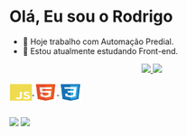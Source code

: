 <h1>Olá, Eu sou o Rodrigo</h1>


- 🔭 Hoje trabalho com Automação Predial.
- 🌱 Estou atualmente estudando Front-end.

<div align="center">
  <a href="https://github.com/Dr1g0">
  <img height="180em" src="https://github-readme-stats.vercel.app/api?username=Dr1g0&show_icons=true&theme=great-gatsby&include_all_commits=true&count_private=true"/>
  <img height="180em" src="https://github-readme-stats.vercel.app/api/top-langs/?username=Dr1g0&layout=compact&langs_count=7&theme=great-gatsby"/>
</div>
  
  <div style="display: inline_block"><br>
  <img align="center" alt="Drigo-Js" height="30" width="40" src="https://raw.githubusercontent.com/devicons/devicon/master/icons/javascript/javascript-plain.svg"> 
  <img align="center" alt="Drigo-HTML" height="30" width="40" src="https://raw.githubusercontent.com/devicons/devicon/master/icons/html5/html5-original.svg">
  <img align="center" alt="Drigo-CSS" height="30" width="40" src="https://raw.githubusercontent.com/devicons/devicon/master/icons/css3/css3-original.svg">
</div>
  
  ##
  
  <div> 
  <a href = "mailto:drigo.alvares@gmail.com"><img src="https://img.shields.io/badge/Gmail-D14836?style=for-the-badge&logo=gmail&logoColor=white" target="_blank"></a>
  <a href="https://www.linkedin.com/in/rodrigo-alvares-5a6457164" target="_blank"><img src="https://img.shields.io/badge/LinkedIn-0077B5?style=for-the-badge&logo=linkedin&logoColor=white" target="_blank"></a>   
</div>
